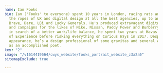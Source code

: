 ```yaml
---
name: Ian Fooks
bio: Ian ('Fooks' to everyone) spent 10 years in London, racing rats and learning
  the ropes of UX and digital design at all the best agencies, up to and including
  Brave, Dare, LBi and Lucky Generals. He's produced extravagant digital experiences
  and campaigns for the likes of Nike, Nissan, Paddy Power and Burberry. Heading west
  in search of a better work/life balance, he spent two years at Havas helia as Head
  of Experience before risking everything on Curious Ways in 2017. Despite his youthful
  appearance, he’s a design professional of some gravitas and several awards, as well
  as an accomplished poet.
key: "2"
image: "/v1614419664/cwys_website/fooks_portrait_website_z3a2a5"
sitemapExclude: true

---
```

